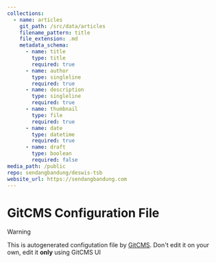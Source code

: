 ```yaml
---
collections:
  - name: articles
    git_path: /src/data/articles
    filename_pattern: title
    file_extension: .md
    metadata_schema:
      - name: title
        type: title
        required: true
      - name: author
        type: singleline
        required: true
      - name: description
        type: singleline
        required: true
      - name: thumbnail
        type: file
        required: true
      - name: date
        type: datetime
        required: true
      - name: draft
        type: boolean
        required: false
media_path: /public
repo: sendangbandung/deswis-tsb
website_url: https://sendangbandung.com
---
```

# GitCMS Configuration File
> [!WARNING]
> This is autogenerated configutation file by [GitCMS](https://gitcms.blog). Don't edit it on your own, edit it **only** using GitCMS UI
